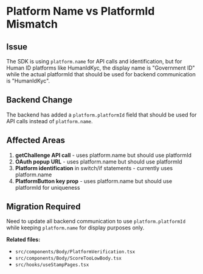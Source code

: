 # Platform Name vs PlatformId Mismatch

## Issue

The SDK is using `platform.name` for API calls and identification, but for Human ID platforms like HumanIdKyc, the display name is "Government ID" while the actual platformId that should be used for backend communication is "HumanIdKyc".

## Backend Change

The backend has added a `platform.platformId` field that should be used for API calls instead of `platform.name`.

## Affected Areas

1. **getChallenge API call** - uses platform.name but should use platformId
2. **OAuth popup URL** - uses platform.name but should use platformId
3. **Platform identification** in switch/if statements - currently uses platform.name
4. **PlatformButton key prop** - uses platform.name but should use platformId for uniqueness

## Migration Required

Need to update all backend communication to use `platform.platformId` while keeping `platform.name` for display purposes only.

**Related files:**

- `src/components/Body/PlatformVerification.tsx`
- `src/components/Body/ScoreTooLowBody.tsx`
- `src/hooks/useStampPages.tsx`
